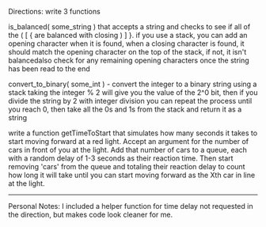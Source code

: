 Directions: write 3 functions
  
  is_balanced( some_string ) that accepts a string and checks to see if all of the ( [ { are balanced with closing ) ] }. if you use a stack, you can add an opening character 
    when it is found, when a closing character is found, it should match the opening character on the top of the stack, if not, it isn't balancedalso check for any remaining 
    opening characters once the string has been read to the end

  convert_to_binary( some_int ) - convert the integer to a binary string using a stack taking the integer % 2 will give you the value of the 2^0 bit, then if you divide the 
    string by 2 with integer division you can repeat the process until you reach 0, then take all the 0s and 1s from the stack and return it as a string

  write a function getTimeToStart that simulates how many seconds it takes to start moving forward at a red light.  Accept an argument for the number of cars in front of you
    at the light.  Add that number of cars to a queue, each with a random delay of 1-3 seconds as their reaction time. Then start removing 'cars' from the queue and totaling 
    their reaction delay to count how long it will take until you can start moving forward as the Xth car in line at the light.

-----------------------------------------------------------------------------------------------------------------------------------------------------------------------------

Personal Notes:
  I included a helper function for time delay not requested in the direction, but makes code look cleaner for me.
